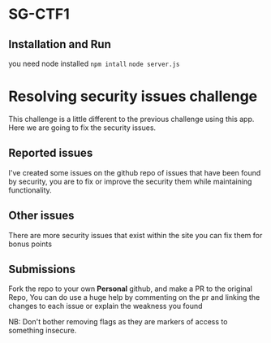 # SG-CTF1

## Installation and Run
you need node installed
`npm intall`
`node server.js`


# Resolving security issues challenge
This challenge is a little different to the previous challenge using this app.
Here we are going to fix the security issues. 

## Reported issues
I've created some issues on the github repo of issues that have been found by security, you are to fix or improve the security them while maintaining functionality.

## Other issues
There are more security issues that exist within the site you can fix them for bonus points

## Submissions
Fork the repo to your own **Personal** github, and make a PR to the original Repo,
You can do use a huge help by commenting on the pr and linking the changes to each issue or explain the weakness you found

NB: Don't bother removing flags as they are markers of access to something insecure.